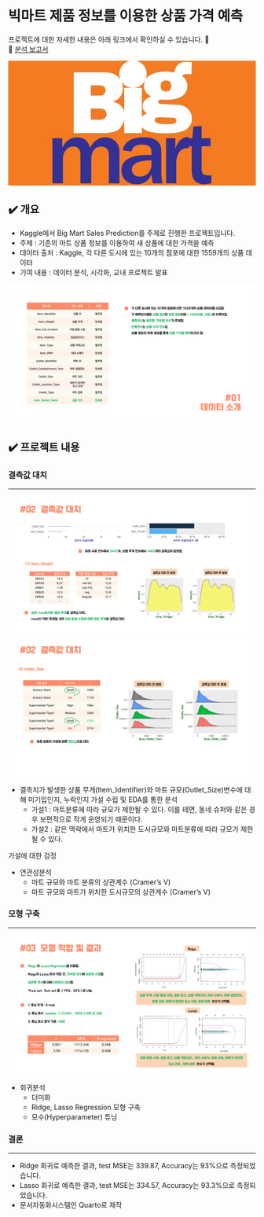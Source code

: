 <h1> 빅마트 제품 정보를 이용한 상품 가격 예측 </h1>

프로젝트에 대한 자세한 내용은 아래 링크에서 확인하실 수 있습니다. 🙂 <br/>
🔗 [분석 보고서](https://eeyem.github.io/kaggle_bigmart/Project_bigmart_syj.html) 

![슬라이드1](ppt_image/bigmart.PNG)

## ✔️ 개요

- Kaggle에서 Big Mart Sales Prediction를 주제로 진행한 프로젝트입니다.
- 주제 : 기존의 마트 상품 정보를 이용하여 새 상품에 대한 가격을 예측
- 데이터 출처 : Kaggle, 각 다른 도시에 있는 10개의 점포에 대한 1559개의 상품 데이터
- 기여 내용 : 데이터 분석, 시각화, 교내 프로젝트 발표

![슬라이드3](ppt_image/슬라이드3.PNG)

## ✔️ 프로젝트 내용

### 결측값 대치

---

![슬라이드4](ppt_image/슬라이드4.PNG)
![슬라이드5](ppt_image/슬라이드5.PNG)

- 결측치가 발생한 상품 무게(Item_Identifier)와 마트 규모(Outlet_Size)변수에 대해 미기입인지, 누락인지 가설 수립 및 EDA를 통한 분석
    - 가설1 : 마트분류에 따라 규모가 제한될 수 있다. 이를 테면, 동네 슈퍼와 같은 경우 보편적으로 작게 운영되기 때문이다.
    - 가설2 : 같은 맥락에서 마트가 위치한 도시규모와 마트분류에 따라 규모가 제한될 수 있다.

가설에 대한 검정

- 연관성분석
    - 마트 규모와 마트 분류의 상관계수 (Cramer’s V)
    - 마트 규모와 마트가 위치한 도시규모의 상관계수 (Cramer’s V)

### 모형 구축

---

![슬라이드6](ppt_image/슬라이드6.PNG)

- 회귀분석
    - 더미화
    - Ridge, Lasso Regression 모형 구축
    - 모수(Hyperparameter) 튜닝

### 결론

---

- Ridge 회귀로 예측한 결과, test MSE는 339.87, Accuracy는 93%으로 측정되었습니다.
- Lasso 회귀로 예측한 결과, test MSE는 334.57, Accuracy는 93.3%으로 측정되었습니다.
- 문서자동화시스템인 Quarto로 제작
